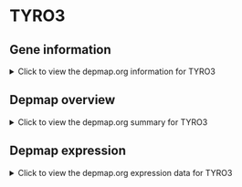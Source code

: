 <h1>TYRO3</h1>

<h2>Gene information</h2>
<details>
  <summary>Click to view the depmap.org information for TYRO3</summary>
  <iframe src="https://depmap.org/portal/gene/TYRO3?tab=about" style="border:none;width:100%;height:800px"></iframe>
</details>

<h2>Depmap overview</h2>
<details>
  <summary>Click to view the depmap.org summary for TYRO3</summary>
  <iframe src="https://depmap.org/portal/gene/TYRO3?tab=overview" style="border:none;width:100%;height:800px"></iframe>
</details>

<h2>Depmap expression</h2>
<details>
  <summary>Click to view the depmap.org expression data for TYRO3</summary>
  <iframe src="https://depmap.org/portal/gene/TYRO3?tab=characterization" style="border:none;width:100%;height:800px"></iframe>
</details>


<!--
<h2>Reactome Pathway diagram</h2>
PNAME
-->


